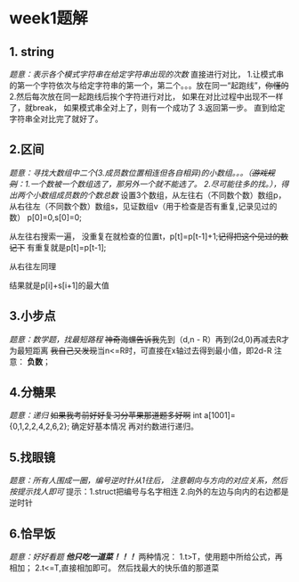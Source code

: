 # week1题解

## 1. string

*题意：表示各个模式字符串在给定字符串出现的次数*
直接进行对比，
1.让模式串的第一个字符依次与给定字符串的第一个，第二个。。。放在同一“起跑线”，~~你懂的~~
2.然后每次放在同一起跑线后挨个字符进行对比，
如果在对比过程中出现不一样了，就break，
如果模式串全对上了，则有一个成功了
3.返回第一步。
直到给定字符串全对比完了就好了。

## 2.区间
*题意：寻找大数组中二个(3.成员数位置相连但各自相异)的小数组。。。（~~游戏规则~~：1.一个数被一个数组选了，那另外一个就不能选了。
2.尽可能往多的找。），得出两个小数组成员数的个数总数*
设置3个数组，从左往右（不同数个数）数组p，从右往左（不同数个数）数组s，见证数组v（用于检查是否有重复,记录见过的数）
p[0]=0,s[0]=0;

从左往右搜索一遍，
没重复在就检查的位置t，p[t]=p[t-1]+1;~~记得把这个见过的数记下~~
有重复就是p[t]=p[t-1];

从右往左同理

结果就是p[i]+s[i+1]的最大值

## 3.小步点
*题意：数学题，找最短路程*
~~神奇海螺告诉我~~先到（d,n - R）再到(2d,0)再减去R才为最短距离
  ~~我自己又发现~~当n<=R时，可直接在x轴过去得到最小值，即2d-R
 注意：  **负数**； 

## 4.分糖果
*题意：递归*
~~如果我考前好好复习分苹果那道题多好啊~~
	int a[1001]={0,1,2,2,4,2,6,2}; 确定好基本情况
再对约数进行递归。

## 5.找眼镜
*题意：所有人围成一圈，编号逆时针从1往后，
注意朝向与方向的对应关系，然后按提示找人即可*
提示：1.struct把编号与名字相连
2.向外的左边与向内的右边都是逆时针

## 6.恰早饭
*题意：好好看题*    ***他只吃一道菜！！！***
两种情况：
1.t>T，使用题中所给公式，再相加；
 2.t<=T,直接相加即可。
然后找最大的快乐值的那道菜


